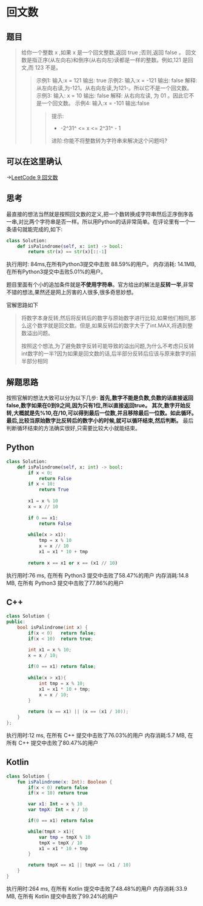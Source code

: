 # 回文数
## 题目
> 给你一个整数 x ,如果 x 是一个回文整数,返回 true ;否则,返回 false 。
> 回文数是指正序(从左向右)和倒序(从右向左)读都是一样的整数。例如,121 是回文,而 123 不是。
>
>>示例1:
>>输入:x = 121
>>输出: true
>>示例2:
>>输入:x = -121
>>输出: false
>>解释: 从左向右读,为-121。从右向左读,为121-。所以它不是一个回文数。
>>示例3:
>>输入: x = 10
>>输出: false
>>解释: 从右向左读, 为 01 。因此它不是一个回文数。
>>示例4:
>>输入:x = -101
>>输出:false
>>
>>>提示:
>>>* -2^31^ \<= x \<= 2^31^ - 1
>>>
>>>进阶:你能不将整数转为字符串来解决这个问题吗?

## 可以在这里确认
->[LeetCode 9 回文数](https://leetcode-cn.com/problems/palindrome-number/)

## 思考
最直接的想法当然就是按照回文数的定义,把一个数转换成字符串然后正序倒序各一串,对比两个字符串是否一样。所以用Python的话非常简单。在评论里有一个一条语句就能完成的,如下:

```python
class Solution:
    def isPalindrome(self, x: int) -> bool:
        return str(x) == str(x)[::-1]
```

执行用时: 84ms,在所有Python3提交中击败 88.59%的用户。
内存消耗: 14.1MB,在所有Python3提交中击败5.01%的用户。

题目里面有个小的追加条件就是**不使用字符串**。官方给出的解法是**反转一半**,非常不错的想法,果然还是网上厉害的人很多,很多奇思妙想。

官解思路如下

> 将数字本身反转,然后将反转后的数字与原始数字进行比较,如果他们相同,那么这个数字就是回文数。但是,如果反转后的数字大于了int.MAX,将遇到整数溢出问题。
>
> 按照这个想法,为了避免数字反转可能导致的溢出问题,为什么不考虑只反转int数字的一半?因为如果是回文数的话,后半部分反转后应该与原来数字的前半部分相同

## 解题思路
按照官解的想法大致可以分为以下几步:
**首先,数字不能是负数,负数的话直接返回false,数字如果在0到9之间,因为只有1位,所以直接返回true。**
**其次,数字开始反转,大概就是先%10,在/10,可以得到最后一位数,并且移除最后一位数。如此循环。**
**最后,比较当原始数字比反转后的数字小的时候,就可以循环结束,然后判断。**
最后判断循环结束的方法确实很好,只需要比较大小就能结束。

## Python

```python
class Solution:
    def isPalindrome(self, x: int) -> bool:
        if x < 0:
            return False
        if x < 10:
            return True
        
        x1 = x % 10
        x = x // 10
        
        if 0 == x1:
            return False
        
        while(x > x1):
            tmp = x % 10
            x = x // 10
            x1 = x1 * 10 + tmp
            
        return x == x1 or x == (x1 // 10)
```
执行用时:76 ms, 在所有 Python3 提交中击败了58.47%的用户
内存消耗:14.8 MB, 在所有 Python3 提交中击败了77.86%的用户

## C++

```cpp
class Solution {
public:
    bool isPalindrome(int x) {
        if(x < 0)   return false;
        if(x < 10)  return true;

        int x1 = x % 10;
        x = x / 10;
        
        if(0 == x1) return false;
        
        while(x > x1){
            int tmp = x % 10;
            x1 = x1 * 10 + tmp;
            x = x / 10;
        }
        
        return (x == x1) || (x == (x1 / 10));
    }
};
```
执行用时:12 ms, 在所有 C++ 提交中击败了76.03%的用户
内存消耗:5.7 MB, 在所有 C++ 提交中击败了80.47%的用户

## Kotlin

```kotlin
class Solution {
    fun isPalindrome(x: Int): Boolean {
        if(x < 0) return false
        if(x < 10) return true

        var x1: Int = x % 10
        var tmpX: Int = x / 10

        if(0 == x1) return false

        while(tmpX > x1){
            var tmp = tmpX % 10
            tmpX = tmpX / 10
            x1 = x1 * 10 + tmp
        }

        return tmpX == x1 || tmpX == (x1 / 10)
    }
}
```
执行用时:264 ms, 在所有 Kotlin 提交中击败了48.48%的用户
内存消耗:33.9 MB, 在所有 Kotlin 提交中击败了99.24%的用户
